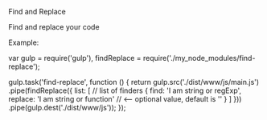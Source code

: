 Find and Replace

Find and replace your code

Example:

var gulp = require('gulp'),
	findReplace = require('./my_node_modules/find-replace');

gulp.task('find-replace', function () {
	return gulp.src('./dist/www/js/main.js')
		.pipe(findReplace({
			list: [ // list of finders
				{
					find: 'I am string or regExp',
					replace: 'I am string or function' // <-- optional value, default is ''
				}
			]
		}))
		.pipe(gulp.dest('./dist/www/js'));
});




